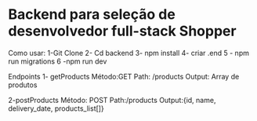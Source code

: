 # Backend para seleção de desenvolvedor full-stack Shopper

Como usar:
1-Git Clone
2- Cd backend
3- npm install
4- criar .end
5 - npm run migrations
6 -npm run dev

Endpoints
1- getProducts
Método:GET
Path: /products
Output: Array de produtos

2-postProducts
Método: POST
Path:/products
Output:{id,
       name,
       delivery_date,
       products_list[]}


       
      
       
